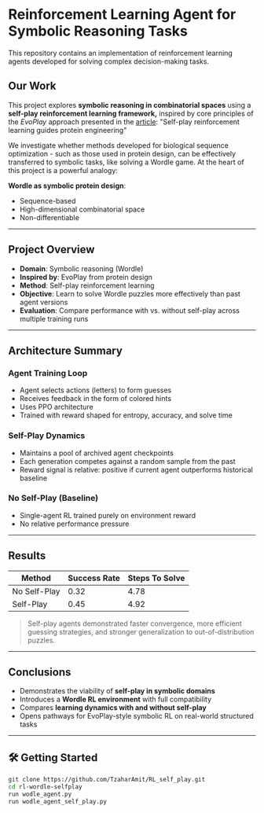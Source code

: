 # Reinforcement Learning Agent for Symbolic Reasoning Tasks

This repository contains an implementation of reinforcement learning agents developed for solving complex decision-making tasks. 

## Our Work
This project explores **symbolic reasoning in combinatorial spaces** using a **self-play reinforcement learning framework,** inspired by core principles of the *EvoPlay* approach presented in the [article](https://www.nature.com/articles/s42256-023-00691-9): "Self-play reinforcement learning guides protein engineering"

We investigate whether methods developed for biological sequence optimization - such as those used in protein design, can be effectively transferred to symbolic tasks, like solving a Wordle game. At the heart of this project is a powerful analogy:

 **Wordle as symbolic protein design**:
 - Sequence-based
 - High-dimensional combinatorial space
 - Non-differentiable 

---

## Project Overview

-  **Domain**: Symbolic reasoning (Wordle)
-  **Inspired by**: EvoPlay from protein design
-  **Method**: Self-play reinforcement learning
-  **Objective**: Learn to solve Wordle puzzles more effectively than past agent versions
-  **Evaluation**: Compare performance with vs. without self-play across multiple training runs

---

## Architecture Summary

### Agent Training Loop
- Agent selects actions (letters) to form guesses
- Receives feedback in the form of colored hints
- Uses PPO architecture 
- Trained with reward shaped for entropy, accuracy, and solve time

### Self-Play Dynamics
- Maintains a pool of archived agent checkpoints
- Each generation competes against a random sample from the past
- Reward signal is relative: positive if current agent outperforms historical baseline

### No Self-Play (Baseline)
- Single-agent RL trained purely on environment reward
- No relative performance pressure

---

## Results 

| Method           | Success Rate | Steps To Solve | 
|------------------|--------------|----------------|
| No Self-Play     | 0.32         | 4.78           | 
| Self-Play        | 0.45         | 4.92           |

> Self-play agents demonstrated faster convergence, more efficient guessing strategies, and stronger generalization to out-of-distribution puzzles.
---

## Conclusions

- Demonstrates the viability of **self-play in symbolic domains**  
- Introduces a **Wordle RL environment** with full compatibility 
- Compares **learning dynamics with and without self-play**  
- Opens pathways for EvoPlay-style symbolic RL on real-world structured tasks 

---

## 🛠️ Getting Started

```bash
git clone https://github.com/TzaharAmit/RL_self_play.git
cd rl-wordle-selfplay
run wodle_agent.py
run wodle_agent_self_play.py

